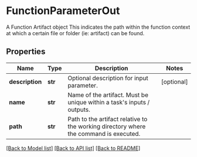 # FunctionParameterOut

A Function Artifact object  This indicates the path within the function context at which a certain file or folder (ie: artifact) can be found.
## Properties
Name | Type | Description | Notes
------------ | ------------- | ------------- | -------------
**description** | **str** | Optional description for input parameter. | [optional] 
**name** | **str** | Name of the artifact. Must be unique within a task&#39;s inputs / outputs. | 
**path** | **str** | Path to the artifact relative to the working directory where the command is executed. | 

[[Back to Model list]](../README.md#documentation-for-models) [[Back to API list]](../README.md#documentation-for-api-endpoints) [[Back to README]](../README.md)


